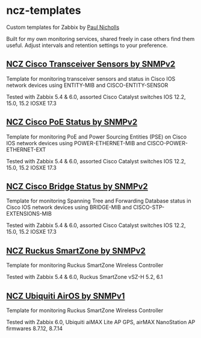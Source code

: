 # ncz-templates
Custom templates for Zabbix by [Paul Nicholls](https://nvents.co)

Built for my own monitoring services, shared freely in case others find them useful. 
Adjust intervals and retention settings to your preference.

## [NCZ Cisco Transceiver Sensors by SNMPv2](template_ncz_cisco_transceiver_sensors_by_snmpv2/)
Template for monitoring transceiver sensors and status in Cisco IOS network devices using ENTITY-MIB and CISCO-ENTITY-SENSOR

Tested with Zabbix 5.4 & 6.0, assorted Cisco Catalyst switches IOS 12.2, 15.0, 15.2 IOSXE 17.3

## [NCZ Cisco PoE Status by SNMPv2](template_ncz_cisco_poe_status_by_snmpv2/)
Template for monitoring PoE and Power Sourcing Entities (PSE) on Cisco IOS network devices using POWER-ETHERNET-MIB and CISCO-POWER-ETHERNET-EXT

Tested with Zabbix 5.4 & 6.0, assorted Cisco Catalyst switches IOS 12.2, 15.0, 15.2 IOSXE 17.3

## [NCZ Cisco Bridge Status by SNMPv2](template_ncz_cisco_bridge_status_by_snmpv2/)
Template for monitoring Spanning Tree and Forwarding Database status in Cisco IOS network devices using BRIDGE-MIB and CISCO-STP-EXTENSIONS-MIB

Tested with Zabbix 5.4 & 6.0, assorted Cisco Catalyst switches IOS 12.2, 15.0, 15.2 IOSXE 17.3

## [NCZ Ruckus SmartZone by SNMPv2](template_ncz_ruckus_smartzone_by_snmpv2/)
Template for monitoring Ruckus SmartZone Wireless Controller 

Tested with Zabbix 5.4 & 6.0, Ruckus SmartZone vSZ-H 5.2, 6.1

## [NCZ Ubiquiti AirOS by SNMPv1](template_ncz_ubiquiti_airos_by_snmpv1/)
Template for monitoring Ruckus SmartZone Wireless Controller 

Tested with Zabbix 6.0, Ubiquiti aiMAX Lite AP GPS, airMAX NanoStation AP firmwares 8.7.12, 8.7.14



